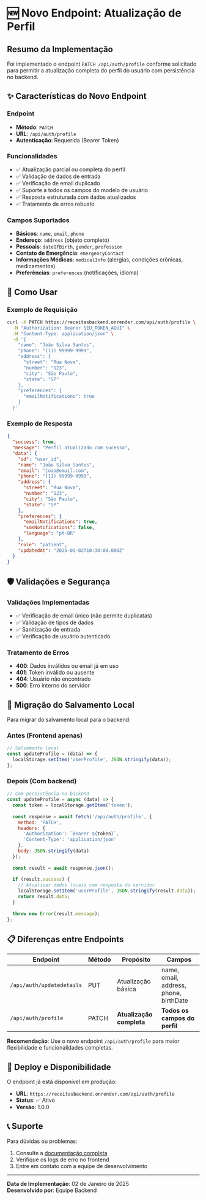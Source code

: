 # 🆕 Novo Endpoint: Atualização de Perfil

## Resumo da Implementação

Foi implementado o endpoint `PATCH /api/auth/profile` conforme solicitado para permitir a atualização completa do perfil do usuário com persistência no backend.

## ✨ Características do Novo Endpoint

### Endpoint
- **Método**: `PATCH`
- **URL**: `/api/auth/profile`
- **Autenticação**: Requerida (Bearer Token)

### Funcionalidades
- ✅ Atualização parcial ou completa do perfil
- ✅ Validação de dados de entrada
- ✅ Verificação de email duplicado
- ✅ Suporte a todos os campos do modelo de usuário
- ✅ Resposta estruturada com dados atualizados
- ✅ Tratamento de erros robusto

### Campos Suportados
- **Básicos**: `name`, `email`, `phone`
- **Endereço**: `address` (objeto completo)
- **Pessoais**: `dateOfBirth`, `gender`, `profession`
- **Contato de Emergência**: `emergencyContact`
- **Informações Médicas**: `medicalInfo` (alergias, condições crônicas, medicamentos)
- **Preferências**: `preferences` (notificações, idioma)

## 🔧 Como Usar

### Exemplo de Requisição
```bash
curl -X PATCH https://receitasbackend.onrender.com/api/auth/profile \
  -H "Authorization: Bearer SEU_TOKEN_AQUI" \
  -H "Content-Type: application/json" \
  -d '{
    "name": "João Silva Santos",
    "phone": "(11) 99999-9999",
    "address": {
      "street": "Rua Nova",
      "number": "123",
      "city": "São Paulo",
      "state": "SP"
    },
    "preferences": {
      "emailNotifications": true
    }
  }'
```

### Exemplo de Resposta
```json
{
  "success": true,
  "message": "Perfil atualizado com sucesso",
  "data": {
    "id": "user_id",
    "name": "João Silva Santos",
    "email": "joao@email.com",
    "phone": "(11) 99999-9999",
    "address": {
      "street": "Rua Nova",
      "number": "123",
      "city": "São Paulo",
      "state": "SP"
    },
    "preferences": {
      "emailNotifications": true,
      "smsNotifications": false,
      "language": "pt-BR"
    },
    "role": "patient",
    "updatedAt": "2025-01-02T10:30:00.000Z"
  }
}
```

## 🛡️ Validações e Segurança

### Validações Implementadas
- ✅ Verificação de email único (não permite duplicatas)
- ✅ Validação de tipos de dados
- ✅ Sanitização de entrada
- ✅ Verificação de usuário autenticado

### Tratamento de Erros
- **400**: Dados inválidos ou email já em uso
- **401**: Token inválido ou ausente
- **404**: Usuário não encontrado
- **500**: Erro interno do servidor

## 🔄 Migração do Salvamento Local

Para migrar do salvamento local para o backend:

### Antes (Frontend apenas)
```javascript
// Salvamento local
const updateProfile = (data) => {
  localStorage.setItem('userProfile', JSON.stringify(data));
};
```

### Depois (Com backend)
```javascript
// Com persistência no backend
const updateProfile = async (data) => {
  const token = localStorage.getItem('token');
  
  const response = await fetch('/api/auth/profile', {
    method: 'PATCH',
    headers: {
      'Authorization': `Bearer ${token}`,
      'Content-Type': 'application/json'
    },
    body: JSON.stringify(data)
  });
  
  const result = await response.json();
  
  if (result.success) {
    // Atualizar dados locais com resposta do servidor
    localStorage.setItem('userProfile', JSON.stringify(result.data));
    return result.data;
  }
  
  throw new Error(result.message);
};
```

## 📋 Diferenças entre Endpoints

| Endpoint | Método | Propósito | Campos |
|----------|--------|-----------|---------|
| `/api/auth/updatedetails` | PUT | Atualização básica | name, email, address, phone, birthDate |
| `/api/auth/profile` | PATCH | **Atualização completa** | **Todos os campos do perfil** |

**Recomendação**: Use o novo endpoint `/api/auth/profile` para maior flexibilidade e funcionalidades completas.

## 🚀 Deploy e Disponibilidade

O endpoint já está disponível em produção:
- **URL**: `https://receitasbackend.onrender.com/api/auth/profile`
- **Status**: ✅ Ativo
- **Versão**: 1.0.0

## 📞 Suporte

Para dúvidas ou problemas:
1. Consulte a [documentação completa](./API_DOCUMENTATION.md)
2. Verifique os logs de erro no frontend
3. Entre em contato com a equipe de desenvolvimento

---

**Data de Implementação**: 02 de Janeiro de 2025  
**Desenvolvido por**: Equipe Backend
